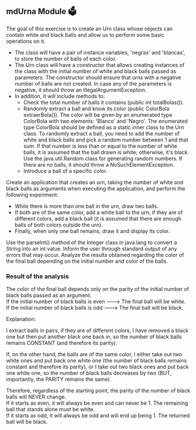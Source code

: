## mdUrna Module 🗳️

The goal of this exercise is to create an Urn class whose objects can contain white and black balls and allow us to perform some basic operations on it.
* The class will have a pair of instance variables, 'negras' and 'blancas', to store the number of balls of each color.
* The Urn class will have a constructor that allows creating instances of the class with the initial number of white and black balls passed as parameters. The constructor should ensure that urns with a negative number of balls are not created. In case any of the parameters is negative, it should throw an IllegalArgumentException.
* In addition, it will include methods to:
    * Check the total number of balls it contains (public int totalBolas()).
    * Randomly extract a ball and know its color (public ColorBola extraerBola()). The color will be given by an enumerated type ColorBola with two elements: 'Blanco' and 'Negro'. The enumerated type ColorBola should be defined as a static inner class to the Urn class. To randomly extract a ball, you need to add the number of white and black balls and pick a random number between 1 and that sum. If that number is less than or equal to the number of white balls, it is assumed that the ball drawn is white; otherwise, it's black. Use the java.util.Random class for generating random numbers. If there are no balls, it should throw a NoSuchElementException.
    * Introduce a ball of a specific color.

Create an application that creates an urn, taking the number of white and black balls as arguments when executing the application, and perform the following experiment:
* While there is more than one ball in the urn, draw two balls.
* If both are of the same color, add a white ball to the urn; if they are of different colors, add a black ball (it is assumed that there are enough balls of both colors outside the urn).
* Finally, when only one ball remains, draw it and display its color.

Use the parseInt() method of the Integer class in java.lang to convert a String into an int value.
Inform the user through standard output of any errors that may occur.
Analyze the results obtained regarding the color of the final ball depending on the initial number and color of the balls.

### Result of the analysis

The color of the final ball depends only on the parity of the initial number of black balls passed as an argument. <br />
If the initial number of black balls is even ---> The final ball will be white. <br />
If the initial number of black balls is odd  ---> The final ball will be black.

Explanation:

I extract balls in pairs, if they are of different colors, I have removed a black one but then put another black one back in,
so the number of black balls remains CONSTANT (and therefore its parity).

If, on the other hand, the balls are of the same color, I either take out two white ones and put back one white one
(the number of black balls remains constant and therefore its parity), or I take out two black ones and put back one white one, so the number of black balls decreases by two
(BUT, importantly, the PARITY remains the same).

Therefore, regardless of the starting point, the parity of the number of black balls will NEVER change. <br />
If it starts as even, it will always be even and can never be 1. The remaining ball that stands alone must be white. <br />
If it starts as odd, it will always be odd and will end up being 1. The returned ball will be black.
